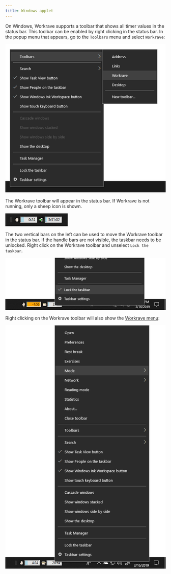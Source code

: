 ```yaml
---
title: Windows applet
---
```


On Windows, Workrave supports a toolbar that shows all timer values in the
status bar. This toolbar can be enabled by right clicking in the status bar. In
the popup menu that appears, go to the `Toolbars` menu and select `Workrave`:

![Enable Windows applet](/images/screenshots/win32-applet-activate.png)

The Workrave toolbar will appear in the status bar. If Workrave is not running,
only a sheep icon is shown.

![Enable Windows applet](/images/screenshots/win32-applet-handle.png)

The two vertical bars on the left can be used to move the Workrave toolbar in the status
bar. If the handle bars are not visible, the taskbar needs to be unlocked. Right
click on the Workrave toolbar and unselect `Lock the taskbar`.

![Unlock Windows applet](/images/screenshots/win32-applet-unlock.png)

Right clicking on the Workrave toolbar will also show the [Workrave menu](/docs/menus):

![Menu in Windows Applet](/images/screenshots/menu-applet.png)
